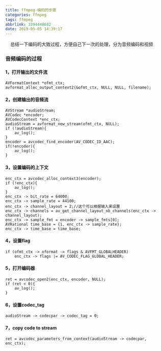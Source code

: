 ```yaml
---
title: ffmpeg-编码的步骤
categories: ffmpeg
tags: ffmpeg
abbrlink: 3394448682
date: 2019-05-05 14:39:17
---
```


&nbsp;&nbsp;&nbsp;&nbsp;总结一下编码的大致过程，方便自己下一次的处理，分为音频编码和视频

### 音频编码的过程

#### 1，打开输出的文件流
```
AVFormatContext *ofmt_ctx;
avformat_alloc_output_context2(&ofmt_ctx, NULL, NULL, filename);
```

#### 2，创建输出的音频流
```
AVStream *audioStream;
AVCodec *encoder;
AVCodecContext *enc_ctx;
audioStream = avformat_new_stream(ofmt_ctx, NULL);
if (!audioStream){
	av_log();
}
encoder = avcodec_find_encoder(AV_CODEC_ID_AAC);
if(!encoder){
	av_log();
}

```
#### 3，设置编码的上下文
```
enc_ctx = avcodec_alloc_context3(encoder);
if (!enc_ctx){
	av_log();
}
enc_ctx -> bit_rate = 64000;
enc_ctx -> sample_rate = 44100;
enc_ctx -> channel_layout = 2;//这个可以根据输入来设置
enc_ctx -> channels = av_get_channel_layout_nb_channels(enc_ctx -> channel_layout);
enc_ctx -> sample_fmt = encoder -> sample_fmts[0];
AVRational time_base = {1, enc_ctx -> sample_rate};
enc_ctx -> time_base = time_base;

```
#### 4，设置flag
```
if (ofmt_ctx -> oformat -> flags & AVFMT_GLOBALHEADER)
	enc_ctx -> flags |= AV_CODEC_FLAG_GLOBAL_HEADER;
```

#### 5，打开编码器
```
ret = avcodec_open2(enc_ctx, encoder, NULL);
if (ret < 0){
	av_log();
}
```

#### 6，设置codec_tag
```
audioStream -> codecpar -> codec_tag = 0;
```

#### 7，copy code to stream
```
ret = avcodec_parameters_from_context(audioStream -> codecpar, enc_ctx);
```
